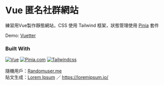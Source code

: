 # Vue 匿名社群網站

練習用Vue製作靜態網站，CSS 使用 Tailwind 框架，狀態管理使用 [Pinia](Zustand-url) 套件

Demo: [Vuetter](https://determinationlove.github.io/Vuetter/#/)

### Built With
[![Vue][Vue.js]][Vue-url]
[![Pinia.com]][Pinia-url]
[![Tailwindcss][Tailwindcss.com]][Tailwindcss-url]
<br>
<br>
隨機用戶：[Randomuser.me](https://randomuser.me/)<br>
貼文生成：[Lorem Ipsum](https://github.com/Xy2002/lipsum-zh)  ／ https://loremipsum.io/




<!-- MARKDOWN LINKS & IMAGES -->
<!-- https://www.markdownguide.org/basic-syntax/#reference-style-links -->

[Vue.js]: https://img.shields.io/badge/vuejs-%2335495e.svg?style=for-the-badge&logo=vuedotjs&logoColor=%234FC08D
[Vue-url]: https://vuejs.org/
[Pinia.com]: https://img.shields.io/badge/pinia-%2335495e.svg?style=for-the-badge&logo=vuedotjs&logoColor=%234FC08D
[Pinia-url]: https://pinia.vuejs.org/
[Tailwindcss.com]:https://img.shields.io/badge/tailwindcss-%2338B2AC.svg?style=for-the-badge&logo=tailwind-css&logoColor=white
[Tailwindcss-url]: https://tailwindcss.com/
[TypeScript.com]: https://img.shields.io/badge/typescript-%23007ACC.svg?style=for-the-badge&logo=typescript&logoColor=white
[TypeScript-url]: https://www.typescriptlang.org/
